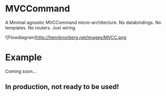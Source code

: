MVCCommand
=========
A Minimal agnostic MVCCommand micro-architecture. No databindings. No templates. No routers. Just wiring.

![Flowdiagram]http://henriknorberg.net/images/MVCC.png

Example
=======
Coming soon...

In production, not ready to be used!
-----------